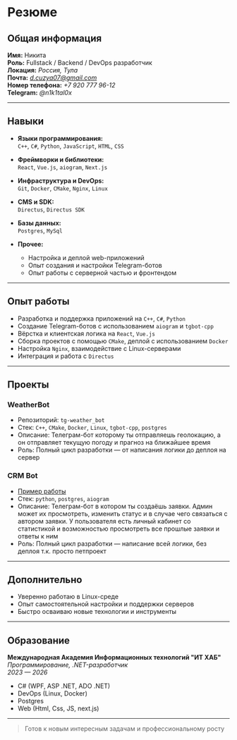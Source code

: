 # Резюме

## Общая информация

**Имя:** Никита  
**Роль:** Fullstack / Backend / DevOps разработчик  
**Локация:** *Россия, Тула*  
**Почта:** *d.cuzya07@gmail.com*  
**Номер телефона:** *+7 920 777 96-12*  
**Telegram:** *@n1k1tal0x*  

---

## Навыки

- **Языки программирования:**  
  `C++`, `C#`, `Python`, `JavaScript`, `HTML`, `CSS`

- **Фреймворки и библиотеки:**  
  `React`, `Vue.js`, `aiogram`, `Next.js`

- **Инфраструктура и DevOps:**  
  `Git`, `Docker`, `CMake`, `Nginx`, `Linux`

- **CMS и SDK:**  
  `Directus`, `Directus SDK` 

- **Базы данных:**  
  `Postgres`, `MySql`

- **Прочее:**  
  - Настройка и деплой web-приложений  
  - Опыт создания и настройки Telegram-ботов  
  - Опыт работы с серверной частью и фронтендом  

---

## Опыт работы

- Разработка и поддержка приложений на `C++`, `C#`, `Python`  
- Создание Telegram-ботов с использованием `aiogram` и `tgbot-cpp`
- Вёрстка и клиентская логика на `React`, `Vue.js`  
- Сборка проектов с помощью `CMake`, деплой с использованием `Docker`  
- Настройка `Nginx`, взаимодействие с Linux-серверами  
- Интеграция и работа с `Directus`

---

## Проекты

### **WeatherBot**
- Репозиторий: `tg-weather_bot`
- Стек: `C++`, `CMake`, `Docker`, `Linux`, `tgbot-cpp`, `postgres`
- Описание: Телеграм-бот которому ты отправляешь геолокацию, а он отправляет текущую погоду и прагноз на ближайшее время
- Роль: Полный цикл разработки — от написания логики до деплоя на сервер

### **CRM Bot**
- [Пример работы](https://youtube.com/shorts/d0QxJ9TRV9k)
- Стек: `python`, `postgres`, `aiogram`
- Описание: Телеграм-бот в котором ты создаёшь заявки. Админ может их просмотреть, изменить статус и в случае чего связаться с автором заявки. У пользователя есть личный кабинет со статистикой и возможностью просмотреть все прошлые заявки и ответы к ним
- Роль: Полный цикл разработки — написание всей логики, без деплоя т.к. просто петпроект

---

## Дополнительно

- Уверенно работаю в Linux-среде  
- Опыт самостоятельной настройки и поддержки серверов  
- Быстро осваиваю новые технологии и инструменты

---

## Образование

**Международная Академия Информационных технологий "ИТ ХАБ"**  
*Программирование, .NET-разработчик*  
*2023 — 2026*

- C# (WPF, ASP .NET, ADO .NET)  
- DevOps (Linux, Docker)
- Postgres  
- Web (Html, Css, JS, next.js)  

---

> Готов к новым интересным задачам и профессиональному росту 
